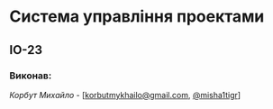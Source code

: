 # Система управління проектами

## ІО-23

### Виконав:
<i>Корбут Михайло</i> - [korbutmykhailo@gmail.com, [@misha1tigr](https://t.me/misha1tigr)]
